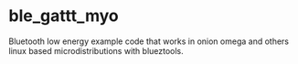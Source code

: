 # ble_gattt_myo
Bluetooth low energy example code that works in onion omega and others linux based microdistributions with blueztools.
